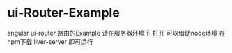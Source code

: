 # ui-Router-Example
angular ui-router 路由的Example 请在服务器环境下 打开 可以借助node环境  在npm下载 liver-server 即可运行    
 
